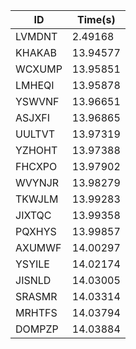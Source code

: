 |ID|Time(s)|
|-|-|
|LVMDNT|2.49168|
|KHAKAB|13.94577|
|WCXUMP|13.95851|
|LMHEQI|13.95878|
|YSWVNF|13.96651|
|ASJXFI|13.96865|
|UULTVT|13.97319|
|YZHOHT|13.97388|
|FHCXPO|13.97902|
|WVYNJR|13.98279|
|TKWJLM|13.99283|
|JIXTQC|13.99358|
|PQXHYS|13.99857|
|AXUMWF|14.00297|
|YSYILE|14.02174|
|JISNLD|14.03005|
|SRASMR|14.03314|
|MRHTFS|14.03794|
|DOMPZP|14.03884|
